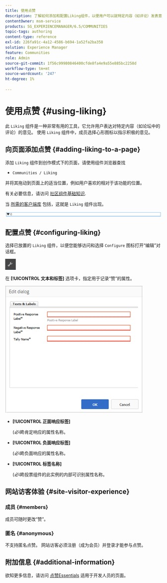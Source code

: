 ```yaml
---
title: 使用点赞
description: 了解如何添加和配置Liking组件，以便用户可以就特定内容（如评论）发表意见。
contentOwner: msm-service
products: SG_EXPERIENCEMANAGER/6.5/COMMUNITIES
topic-tags: authoring
content-type: reference
exl-id: 226fa91c-4a12-4586-b694-1a52fa2ba358
solution: Experience Manager
feature: Communities
role: Admin
source-git-commit: 1f56c99980846400cfde8fa4e9a55e885bc2258d
workflow-type: tm+mt
source-wordcount: '247'
ht-degree: 1%

---
```


# 使用点赞 {#using-liking}

此 `Liking` 组件是一种非常有用的工具，它允许用户表达对特定内容（如论坛中的评论）的意见。 使用 `Liking` 组件中，成员选择心形图标以指示积极的意见。

## 向页面添加点赞 {#adding-liking-to-a-page}

添加 `Liking` 组件到创作模式下的页面，请使用组件浏览器查找

* `Communities / Liking`

并将其拖动到页面上的适当位置，例如用户喜欢的相对于该功能的位置。

有关必要信息，请访问 [社区组件基础知识](basics.md).

当 [所需的客户端库](essentials-liking.md#essentials-for-client-side) 包括，这就是 `Liking` 组件出现。

![liking-component](assets/liking-component.png)

## 配置点赞 {#configuring-liking}

选择已放置的 `Liking` 组件，以便您能够访问和选择 `Configure` 图标打开“编辑”对话框。

![configure-new](assets/configure-new.png)

在 **[!UICONTROL 文本和标签]** 选项卡，指定用于记录“赞”的属性。

![configure-liking](assets/configure-liking.png)

* **[!UICONTROL 正面响应标签]**

  (*必填*)肯定响应的属性名称。

* **[!UICONTROL 负面响应标签]**

  (*必填*)负面响应的属性名称。

* **[!UICONTROL 标签名称]**

  (*必填*)投票组件的此实例的内部可识别属性名称。

## 网站访客体验 {#site-visitor-experience}

### 成员 {#members}

成员可随时更改“赞”。

### 匿名 {#anonymous}

不支持匿名点赞。 网站访客必须注册（成为会员）并登录才能参与点赞。

## 附加信息 {#additional-information}

欲知更多信息，请访问 [点赞Essentials](essentials-liking.md) 适用于开发人员的页面。
